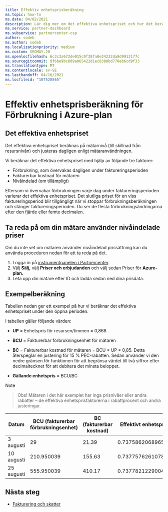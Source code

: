 ```yaml
---
title: Effektiv enhetsprisberäkning
ms.topic: how-to
ms.date: 04/02/2021
description: Lär dig mer om det effektiva enhetspriset och hur det beräknas. Den här artikeln innehåller även en exempelberäkning.
ms.service: partner-dashboard
ms.subservice: partnercenter-csp
author: sodeb
ms.author: sodeb
ms.localizationpriority: medium
ms.custom: SEOMAY.20
ms.openlocfilehash: 6c3c3a672de015c9f38fa0e34232da8d9913177c
ms.sourcegitcommit: 9f6be9bc8d9a065422d1ec8388bd770eb6cd9f33
ms.translationtype: MT
ms.contentlocale: sv-SE
ms.lasthandoff: 04/16/2021
ms.locfileid: "107528565"
---
```

# <a name="effective-unit-price-calculation-for-azure-plan-consumption"></a>Effektiv enhetsprisberäkning för Förbrukning i Azure-plan

## <a name="the-effective-unit-price"></a>Det effektiva enhetspriset

Det effektiva enhetspriset beräknas på mätarnivå (till skillnad från resursnivån) och justeras dagligen enligt mätaranvändningen.

Vi beräknar det effektiva enhetspriset med hjälp av följande tre faktorer:

- Förbrukning, som övervakas dagligen under faktureringsperioden
- Fakturerbar kostnad för mätaren
- Nivåindelad (om tillämpligt)

Eftersom vi övervakar förbrukningen varje dag under faktureringsperioden varierar det effektiva enhetspriset. Det slutliga priset för en viss faktureringsperiod blir tillgängligt när vi stoppar förbrukningsberäkningen och stänger faktureringsperioden. Du ser de flesta förbrukningsändringarna efter den fjärde eller femte decimalen.

## <a name="find-out-whether-your-meter-uses-tiered-pricing"></a>Ta reda på om din mätare använder nivåindelade priser

Om du inte vet om mätaren använder nivåindelad prissättning kan du använda proceduren nedan för att ta reda på det. 

1. Logga in på [instrumentpanelen i Partnercenter](https://partner.microsoft.com/dashboard/).
2. Välj **Sälj,** välj **Priser och erbjudanden** och välj sedan Priser för **Azure-plan.**
3. Leta upp din mätare efter ID och ladda sedan ned dina prisdata. 

## <a name="sample-calculation"></a>Exempelberäkning

Tabellen nedan ger ett exempel på hur vi beräknar det effektiva enhetspriset under den öppna perioden.

I tabellen gäller följande värden: 

- **UP** = Enhetspris för resursen/timmen = 0,868

- **BCU** = Fakturerbar förbrukningsenhet för mätaren

- **BC** = Fakturerbar kostnad för mätaren = BCU * UP * 0,85. Detta återspeglar en justering för 15 % PEC-rabatten. Sedan använder vi den nedre gränsen för funktionen för att begränsa värdet till två siffror efter decimaltecknet för att debitera det minsta beloppet. 

- **Gällande enhetspris** = BCU/BC

>[!NOTE]

>Obs! Mätaren i det här exemplet har inga prisnivåer eller andra rabatter – de effektiva enhetsprisfaktorerna i rabattprocent och andra justeringar.


| Datum | BCU (fakturerbar förbrukningsenhet) | BC (fakturerbar kostnad) | Effektivt enhetspris |
| ------ | ----------- | ----------- | ----------- |  
| 3 augusti | 29 | 21.39 | 0.737586206896552 |
| 10 augusti | 210.950039 | 155.63 | 0.737757626107858 |
| 25 augusti | 555.950039 | 410.17 | 0.737782122900436 |

## <a name="next-steps"></a>Nästa steg

- [Fakturering och skatter](billing.md)
